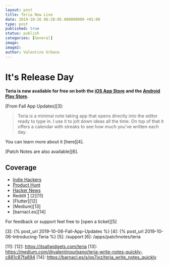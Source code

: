 ```yaml
---
layout: post
title: Teria Now Live
date: 2019-10-26 06:28:05.000000000 +01:00
type: post
published: true
status: publish
categories: [General]
image:
image2:
author: Valentino Urbano
---
```


# It's Release Day

**Teria is now available for free on both the [iOS App Store][1] and the [Android Play Store][2].**

[From Fall App Updates][3]:
> Teria is a minimal note taking app that opens directly into the editor ready to type in. I use it to jolt down ideas all the time. On top of that it offers a calendar with streaks to see how much you've written each day.
>
You can learn more about it [here][4].

[Patch Notes are also available][6].

## Coverage

- [Indie Hackers][7]
- [Product Hunt][8]
- [Hacker News][9]
- Reddit [1][10] [2][11]
- [Flutter][12]
- [Medium][13]
- [barnacl.es][14]


For feedback or support feel free to [open a ticket][5]

[1]: https://testflight.apple.com/join/RofFp4Z5
[2]: https://play.google.com/store/apps/details?id=com.valentinourbano.markdowneditor
[3]: {% post_url 2019-10-06-Fall-App-Updates %}
[4]: {% post_url 2019-10-06-Introducing-Teria %}
[5]: /support
[6]: /apps/patchnotes/teria

[7]: https://www.indiehackers.com/product/teria
[8]: https://www.producthunt.com/posts/teria
[9]: https://news.ycombinator.com/
[10]: https://www.reddit.com/r/androidapps/comments/dna16n/dev_my_first_android_app_teria_is_launching_today/
[11]:
[12]: https://itsallwidgets.com/teria
[13]: https://medium.com/@valentinourbano/teria-write-notes-quickly-c881c87fa894
[14]: https://barnacl.es/s/qs7ixz/teria_write_notes_quickly